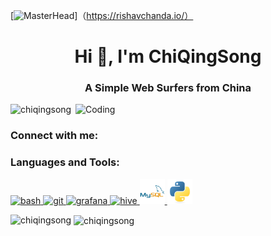 [![MasterHead](https://thumbs.gfycat.com/IdealEvergreenAmoeba-max-1mb.gif)]（https://rishavchanda.io/）
<h1 align="center">Hi 👋, I'm ChiQingSong</h1>
<h3 align="center">A Simple Web Surfers from China</h3>
<img align="right" alt="Coding" width="400" src="https://www.7taogame.com/wp-content/uploads/2022/05/20220516_6281c0f95ca23.gif">
<p align="left"> <img src="https://komarev.com/ghpvc/?username=chiqingsong&label=Profile%20views&color=0e75b6&style=flat" alt="chiqingsong" /> </p>

<h3 align="left">Connect with me:</h3>
<p align="left">
</p>

<h3 align="left">Languages and Tools:</h3>
<p align="left"> <a href="https://www.gnu.org/software/bash/" target="_blank" rel="noreferrer"> <img src="https://www.vectorlogo.zone/logos/gnu_bash/gnu_bash-icon.svg" alt="bash" width="40" height="40"/> </a> <a href="https://git-scm.com/" target="_blank" rel="noreferrer"> <img src="https://www.vectorlogo.zone/logos/git-scm/git-scm-icon.svg" alt="git" width="40" height="40"/> </a> <a href="https://grafana.com" target="_blank" rel="noreferrer"> <img src="https://www.vectorlogo.zone/logos/grafana/grafana-icon.svg" alt="grafana" width="40" height="40"/> </a> <a href="https://hive.apache.org/" target="_blank" rel="noreferrer"> <img src="https://www.vectorlogo.zone/logos/apache_hive/apache_hive-icon.svg" alt="hive" width="40" height="40"/> </a> <a href="https://www.mysql.com/" target="_blank" rel="noreferrer"> <img src="https://raw.githubusercontent.com/devicons/devicon/master/icons/mysql/mysql-original-wordmark.svg" alt="mysql" width="40" height="40"/> </a> <a href="https://www.python.org" target="_blank" rel="noreferrer"> <img src="https://raw.githubusercontent.com/devicons/devicon/master/icons/python/python-original.svg" alt="python" width="40" height="40"/> </a> </p>

<p><img align="left" src="https://github-readme-stats.vercel.app/api/top-langs?username=chiqingsong&show_icons=true&locale=en&layout=compact" alt="chiqingsong" /></p>

<p>&nbsp;<img align="center" src="https://github-readme-stats.vercel.app/api?username=chiqingsong&show_icons=true&locale=en" alt="chiqingsong" /></p>
